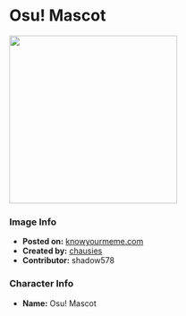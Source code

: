 # Osu! Mascot

<img src="https://raw.githubusercontent.com/shadow578/Project-Padoru/master/Padoru/other-osu-mascot.png" height="300">

### Image Info
* **Posted on:**     [knowyourmeme.com](https://knowyourmeme.com/photos/1441211-padoru)
* **Created by:**    [chausies](https://github.com/shadow578/Project-Padoru/blob/master/table-of-contents/creators/chausies.md)
* **Contributor:**   shadow578

### Character Info
* **Name:**   Osu! Mascot


